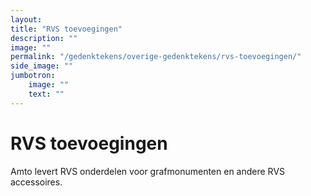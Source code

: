 ```yaml
---
layout: 
title: "RVS toevoegingen"
description: ""
image: ""
permalink: "/gedenktekens/overige-gedenktekens/rvs-toevoegingen/"
side_image: ""
jumbotron:
    image: ""
    text: ""
---
```


# RVS toevoegingen

Amto levert RVS onderdelen voor grafmonumenten en andere RVS accessoires.